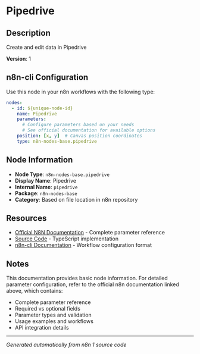 # Pipedrive

## Description

Create and edit data in Pipedrive

**Version**: 1

## n8n-cli Configuration

Use this node in your n8n workflows with the following type:

```yaml
nodes:
  - id: ${unique-node-id}
    name: Pipedrive
    parameters:
      # Configure parameters based on your needs
      # See official documentation for available options
    position: [x, y]  # Canvas position coordinates
    type: n8n-nodes-base.pipedrive
```

## Node Information

- **Node Type**: `n8n-nodes-base.pipedrive`
- **Display Name**: Pipedrive
- **Internal Name**: `pipedrive`
- **Package**: `n8n-nodes-base`
- **Category**: Based on file location in n8n repository

## Resources

- [Official N8N Documentation](https://docs.n8n.io/integrations/builtin/app-nodes/n8n-nodes-base.pipedrive/) - Complete parameter reference
- [Source Code](https://github.com/n8n-io/n8n/blob/master/packages/nodes-base/nodes/Pipedrive/Pipedrive.node.ts) - TypeScript implementation
- [n8n-cli Documentation](https://github.com/edenreich/n8n-cli) - Workflow configuration format

## Notes

This documentation provides basic node information. For detailed parameter configuration, 
refer to the official n8n documentation linked above, which contains:

- Complete parameter reference
- Required vs optional fields
- Parameter types and validation
- Usage examples and workflows
- API integration details

---
*Generated automatically from n8n 1 source code*
